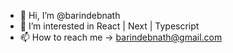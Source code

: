 - 👋 Hi, I’m @barindebnath
- 👀 I’m interested in React | Next | Typescript
- 📫 How to reach me -> barindebnath@gmail.com

<!---
barindebnath/barindebnath is a ✨ special ✨ repository because its `README.md` (this file) appears on your GitHub profile.
You can click the Preview link to take a look at your changes.
- 🌱 I’m currently learning ...
- 💞️ I’m looking to collaborate on ...
--->
